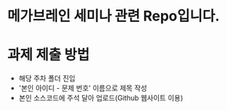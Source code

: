 # 메가브레인 세미나 관련 Repo입니다.

# 과제 제출 방법
 - 해당 주차 폴더 진입
 - '본인 아이디 - 문제 번호' 이름으로 제목 작성
 - 본인 소스코드에 주석 달아 업로드(Github 웹사이트 이용)
